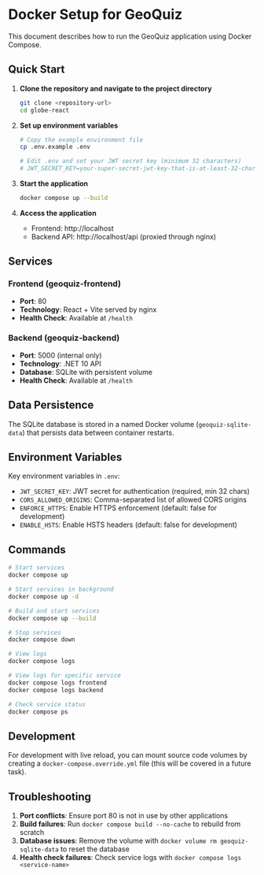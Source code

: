 # Docker Setup for GeoQuiz

This document describes how to run the GeoQuiz application using Docker Compose.

## Quick Start

1. **Clone the repository and navigate to the project directory**
   ```bash
   git clone <repository-url>
   cd globe-react
   ```

2. **Set up environment variables**
   ```bash
   # Copy the example environment file
   cp .env.example .env
   
   # Edit .env and set your JWT secret key (minimum 32 characters)
   # JWT_SECRET_KEY=your-super-secret-jwt-key-that-is-at-least-32-characters-long
   ```

3. **Start the application**
   ```bash
   docker compose up --build
   ```

4. **Access the application**
   - Frontend: http://localhost
   - Backend API: http://localhost/api (proxied through nginx)

## Services

### Frontend (geoquiz-frontend)
- **Port**: 80
- **Technology**: React + Vite served by nginx
- **Health Check**: Available at `/health`

### Backend (geoquiz-backend)
- **Port**: 5000 (internal only)
- **Technology**: .NET 10 API
- **Database**: SQLite with persistent volume
- **Health Check**: Available at `/health`

## Data Persistence

The SQLite database is stored in a named Docker volume (`geoquiz-sqlite-data`) that persists data between container restarts.

## Environment Variables

Key environment variables in `.env`:

- `JWT_SECRET_KEY`: JWT secret for authentication (required, min 32 chars)
- `CORS_ALLOWED_ORIGINS`: Comma-separated list of allowed CORS origins
- `ENFORCE_HTTPS`: Enable HTTPS enforcement (default: false for development)
- `ENABLE_HSTS`: Enable HSTS headers (default: false for development)

## Commands

```bash
# Start services
docker compose up

# Start services in background
docker compose up -d

# Build and start services
docker compose up --build

# Stop services
docker compose down

# View logs
docker compose logs

# View logs for specific service
docker compose logs frontend
docker compose logs backend

# Check service status
docker compose ps
```

## Development

For development with live reload, you can mount source code volumes by creating a `docker-compose.override.yml` file (this will be covered in a future task).

## Troubleshooting

1. **Port conflicts**: Ensure port 80 is not in use by other applications
2. **Build failures**: Run `docker compose build --no-cache` to rebuild from scratch
3. **Database issues**: Remove the volume with `docker volume rm geoquiz-sqlite-data` to reset the database
4. **Health check failures**: Check service logs with `docker compose logs <service-name>`